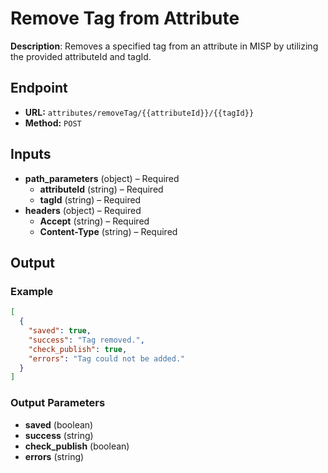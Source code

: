 # Remove Tag from Attribute

**Description**: Removes a specified tag from an attribute in MISP by utilizing the provided attributeId and tagId.

## Endpoint

- **URL:** `attributes/removeTag/{{attributeId}}/{{tagId}}`
- **Method:** `POST`
## Inputs

- **path_parameters** (object) – Required
  - **attributeId** (string) – Required
  - **tagId** (string) – Required
- **headers** (object) – Required
  - **Accept** (string) – Required
  - **Content-Type** (string) – Required
## Output

### Example

```json
[
  {
    "saved": true,
    "success": "Tag removed.",
    "check_publish": true,
    "errors": "Tag could not be added."
  }
]
```
### Output Parameters

- **saved** (boolean)
- **success** (string)
- **check_publish** (boolean)
- **errors** (string)
